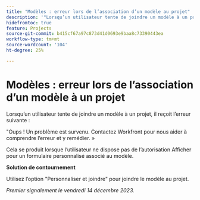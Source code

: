 ```yaml
---
title: "Modèles : erreur lors de l’association d’un modèle au projet"
description: '"Lorsqu’un utilisateur tente de joindre un modèle à un projet, il reçoit une erreur. Une solution de contournement est disponible. »'
hidefromtoc: true
feature: Projects
source-git-commit: b415cf67a97c873d41d0693e9baa8c73390443ea
workflow-type: tm+mt
source-wordcount: '104'
ht-degree: 25%

---
```



# Modèles : erreur lors de l’association d’un modèle à un projet

Lorsqu’un utilisateur tente de joindre un modèle à un projet, il reçoit l’erreur suivante :

&quot;Oups ! Un problème est survenu. Contactez Workfront pour nous aider à comprendre l’erreur et y remédier. »

Cela se produit lorsque l’utilisateur ne dispose pas de l’autorisation Afficher pour un formulaire personnalisé associé au modèle.

**Solution de contournement**

Utilisez l’option &quot;Personnaliser et joindre&quot; pour joindre le modèle au projet.

_Premier signalement le vendredi 14 décembre 2023._
